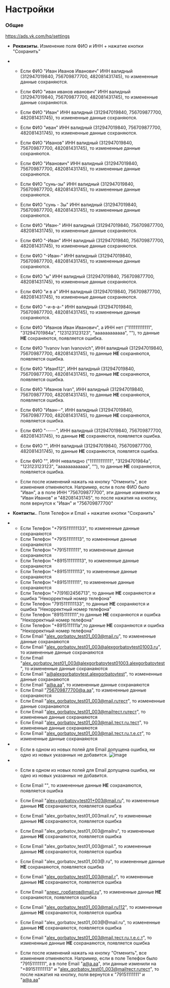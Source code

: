 # Настройки 
### Общие
https://ads.vk.com/hq/settings

- **Реквизиты.** Изменение поля ФИО и ИНН + нажатие кнопки "Сохранить"
- * Если ФИО "Иван Иванов Иванович" ИНН валидный (312947019840, 756709877700, 482081431745), то измененные данные сохраняются.
  * Если ФИО "иван иванов иванович" ИНН валидный (312947019840, 756709877700, 482081431745), то измененные данные сохраняются.
  * Если ФИО "Иван" ИНН валидный (312947019840, 756709877700, 482081431745), то измененные данные сохраняются.
  * Если ФИО "иван" ИНН валидный (312947019840, 756709877700, 482081431745), то измененные данные сохраняются.
  * Если ФИО "Иванов" ИНН валидный (312947019840, 756709877700, 482081431745), то измененные данные сохраняются.
  * Если ФИО "Иванович" ИНН валидный (312947019840, 756709877700, 482081431745), то измененные данные сохраняются.
  * Если ФИО "сунь-зы" ИНН валидный (312947019840, 756709877700, 482081431745), то измененные данные сохраняются.
  * Если ФИО "сунь - Зы" ИНН валидный (312947019840, 756709877700, 482081431745), то измененные данные сохраняются.
  * Если ФИО "Иван-" ИНН валидный (312947019840, 756709877700, 482081431745), то измененные данные сохраняются.
  * Если ФИО "-Иван" ИНН валидный (312947019840, 756709877700, 482081431745), то измененные данные сохраняются.
  * Если ФИО "-Иван-" ИНН валидный (312947019840, 756709877700, 482081431745), то измененные данные сохраняются.
  * Если ФИО "ы" ИНН валидный (312947019840, 756709877700, 482081431745), то измененные данные сохраняются.
  * Если ФИО "и в а" ИНН валидный (312947019840, 756709877700, 482081431745), то измененные данные сохраняются.
  * Если ФИО "-и-в-а-" ИНН валидный (312947019840, 756709877700, 482081431745), то измененные данные сохраняются.
  * Если ФИО "Иванов Иван Иванович", а ИНН нет ("111111111111", "31294701984а", "123123123123", "аааааааааааа", ""), то данные **НЕ** сохраняются, появляется ошибка.
  * Если ФИО "Ivanov Ivan Ivanovich", ИНН валидный (312947019840, 756709877700, 482081431745), то данные **НЕ** сохраняются, появляется ошибка.
  * Если ФИО "Иван112", ИНН валидный (312947019840, 756709877700, 482081431745), то данные **НЕ** сохраняются, появляется ошибка.
  * Если ФИО "Иванов Ivan", ИНН валидный (312947019840, 756709877700, 482081431745), то данные **НЕ** сохраняются, появляется ошибка.
  * Если ФИО "Иван--", ИНН валидный (312947019840, 756709877700, 482081431745), то данные **НЕ** сохраняются, появляется ошибка.
  * Если ФИО "-----", ИНН валидный (312947019840, 756709877700, 482081431745), то данные **НЕ** сохраняются, появляется ошибка.
  * Если ФИО "", ИНН валидный (312947019840, 756709877700, 482081431745), то данные **НЕ** сохраняются, появлятся ошибка.
  * Если ФИО "", ИНН невалидно ("111111111111", "31294701984а", "123123123123", "аааааааааааа", ""), то данные **НЕ** сохраняются, появляется ошибка.
 
  * Если после изменений нажать на кнопку "Отменить", все изменения отменяются. Например, если в поле ФИО было "Иван", а в поле ИНН "756709877700", эти данные изменили на "Иван Иванов" и "482081431745", то после нажатия на кнопку, поля вернутся к "Иван" и "756709877700"
 
- **Контакты.**. Поля Телефон и Email + нажатие кнопки "Сохранить"
- * Если Телефон "+7915111111133", то измененные данные сохранаяются
  * Если Телефон "+791511111113", то измененные данные сохранаяются
  * Если Телефон "+79151111111", то измененные данные сохранаяются
  * Если Телефон "+8915111111113", то измененные данные сохранаяются
  * Если Телефон "+891511111113", то измененные данные сохранаяются
  * Если Телефон "+89151111111", то измененные данные сохранаяются
  * Если Телефон "+7(916)2456713", то данные **НЕ** сохраняются и ошибка "Некорректный номер телефона"
  * Если Телефон "7915111111133", то данные **НЕ** сохраняются и ошибка "Некорректный номер телефона"
  * Если Телефон "89151111111",то данные **НЕ** сохраняются и ошибка "Некорректный номер телефона"
  * Если Телефон "+8915111111а",то данные **НЕ** сохраняются и ошибка "Некорректный номер телефона"
  * Если Email "alex_gorbatov_test01_003@mail.ru", то измененные данные сохранаяются
  * Если Email "alex_gorbatov_test01_003@alexgorbatovtest01003.ru", то измененные данные сохранаяются
  * Если Email "alex_gorbatov_test01_003@alexgorbatovtest01003.alexgorbatovtest", то измененные данные сохранаяются
  * Если Email "a@alexgorbatovtest.alexgorbatovtest", то измененные данные сохранаяются
  * Если Email "a@a.aa", то измененные данные сохранаяются
  * Если Email "756709877700@a.aa", то измененные данные сохранаяются
  * Если Email "alex_gorbatov_test01_003@mail.ruтест", то измененные данные сохранаяются
  * Если Email "alex_gorbatov_test01_003@mailтест.ruтест", то измененные данные сохранаяются
  * Если Email "alex_gorbatov_test01_003@mail.тест.ru.тест", то измененные данные сохранаяются
  * Если Email "alex_gorbatov_test01_003@mail.тест.ru.т.е.ст", то измененные данные сохранаяются
- * Если в одном из новых полей для Email допущена ошибка, ни одно из новых указанных не добавится.
![image](https://github.com/user-attachments/assets/259043d7-e483-439e-b1b6-93b1b0189da0)

- * Если в одном из новых полей для Email допущена ошибка, ни одно из новых указанных не добавится.
  * Если Email "", то измененные данные **НЕ** сохранаяются, появляется ошибка
  * Если Email "alex+gorbatov+test01+003@mail.ru", то измененные данные **НЕ** сохранаяются, появляется ошибка
  * Если Email "alex_gorbatov_test01_003mail.ru", то измененные данные **НЕ** сохранаяются, появляется ошибка
  * Если Email "alex_gorbatov_test01_003@mailru", то измененные данные **НЕ** сохранаяются, появляется ошибка
  * Если Email "alex_gorbatov_test01_003@mail.", то измененные данные **НЕ** сохранаяются, появляется ошибка
  * Если Email "alex_gorbatov_test01_003@.ru", то измененные данные **НЕ** сохранаяются, появляется ошибка
  * Если Email "alex_gorbatov_test01_003@mail.r", то измененные данные **НЕ** сохранаяются, появляется ошибка
  * Если Email "алекс_горбатов@mail.ru", то измененные данные **НЕ** сохранаяются, появляется ошибка
  * Если Email "alex_gorbatov_test01_003@mail.ru112", то измененные данные **НЕ** сохранаяются, появляется ошибка
  * Если Email "alex_gorbatov_test01_003@@mail.ru", то измененные данные **НЕ** сохранаяются, появляется ошибка
  * Если Email "alex_gorbatov_test01_003@mail.тест.ru.т.е.с.т", то измененные данные **НЕ** сохранаяются, появляется ошибка
 
  * Если после изменений нажать на кнопку "Отменить", все изменения отменяются. Например, если в поле Телефон было "79151111111", а в поле Email "a@a.aa", эти данные изменили на "+891511111113" и "alex_gorbatov_test01_003@mailтест.ruтест", то после нажатия на кнопку, поля вернутся к "79151111111" и "a@a.aa"


